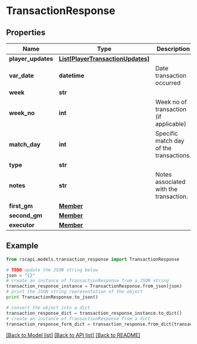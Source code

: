 # TransactionResponse


## Properties
Name | Type | Description | Notes
------------ | ------------- | ------------- | -------------
**player_updates** | [**List[PlayerTransactionUpdates]**](PlayerTransactionUpdates.md) |  | [optional] 
**var_date** | **datetime** | Date transaction occurred | [optional] [readonly] 
**week** | **str** |  | 
**week_no** | **int** | Week no of transaction (if applicable) | [optional] 
**match_day** | **int** | Specific match day of the transactions. | [optional] 
**type** | **str** |  | 
**notes** | **str** | Notes associated with the transaction. | 
**first_gm** | [**Member**](Member.md) |  | [optional] 
**second_gm** | [**Member**](Member.md) |  | [optional] 
**executor** | [**Member**](Member.md) |  | 

## Example

```python
from rscapi.models.transaction_response import TransactionResponse

# TODO update the JSON string below
json = "{}"
# create an instance of TransactionResponse from a JSON string
transaction_response_instance = TransactionResponse.from_json(json)
# print the JSON string representation of the object
print TransactionResponse.to_json()

# convert the object into a dict
transaction_response_dict = transaction_response_instance.to_dict()
# create an instance of TransactionResponse from a dict
transaction_response_form_dict = transaction_response.from_dict(transaction_response_dict)
```
[[Back to Model list]](../README.md#documentation-for-models) [[Back to API list]](../README.md#documentation-for-api-endpoints) [[Back to README]](../README.md)


